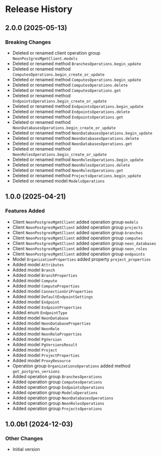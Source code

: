 # Release History

## 2.0.0 (2025-05-13)

### Breaking Changes

  - Deleted or renamed client operation group `NeonPostgresMgmtClient.models`
  - Deleted or renamed method `BranchesOperations.begin_update`
  - Deleted or renamed method `ComputesOperations.begin_create_or_update`
  - Deleted or renamed method `ComputesOperations.begin_update`
  - Deleted or renamed method `ComputesOperations.delete`
  - Deleted or renamed method `ComputesOperations.get`
  - Deleted or renamed method `EndpointsOperations.begin_create_or_update`
  - Deleted or renamed method `EndpointsOperations.begin_update`
  - Deleted or renamed method `EndpointsOperations.delete`
  - Deleted or renamed method `EndpointsOperations.get`
  - Deleted or renamed method `NeonDatabasesOperations.begin_create_or_update`
  - Deleted or renamed method `NeonDatabasesOperations.begin_update`
  - Deleted or renamed method `NeonDatabasesOperations.delete`
  - Deleted or renamed method `NeonDatabasesOperations.get`
  - Deleted or renamed method `NeonRolesOperations.begin_create_or_update`
  - Deleted or renamed method `NeonRolesOperations.begin_update`
  - Deleted or renamed method `NeonRolesOperations.delete`
  - Deleted or renamed method `NeonRolesOperations.get`
  - Deleted or renamed method `ProjectsOperations.begin_update`
  - Deleted or renamed model `ModelsOperations`

## 1.0.0 (2025-04-21)

### Features Added

  - Client `NeonPostgresMgmtClient` added operation group `models`
  - Client `NeonPostgresMgmtClient` added operation group `projects`
  - Client `NeonPostgresMgmtClient` added operation group `branches`
  - Client `NeonPostgresMgmtClient` added operation group `computes`
  - Client `NeonPostgresMgmtClient` added operation group `neon_databases`
  - Client `NeonPostgresMgmtClient` added operation group `neon_roles`
  - Client `NeonPostgresMgmtClient` added operation group `endpoints`
  - Model `OrganizationProperties` added property `project_properties`
  - Added model `Attributes`
  - Added model `Branch`
  - Added model `BranchProperties`
  - Added model `Compute`
  - Added model `ComputeProperties`
  - Added model `ConnectionUriProperties`
  - Added model `DefaultEndpointSettings`
  - Added model `Endpoint`
  - Added model `EndpointProperties`
  - Added enum `EndpointType`
  - Added model `NeonDatabase`
  - Added model `NeonDatabaseProperties`
  - Added model `NeonRole`
  - Added model `NeonRoleProperties`
  - Added model `PgVersion`
  - Added model `PgVersionsResult`
  - Added model `Project`
  - Added model `ProjectProperties`
  - Added model `ProxyResource`
  - Operation group `OrganizationsOperations` added method `get_postgres_versions`
  - Added operation group `BranchesOperations`
  - Added operation group `ComputesOperations`
  - Added operation group `EndpointsOperations`
  - Added operation group `ModelsOperations`
  - Added operation group `NeonDatabasesOperations`
  - Added operation group `NeonRolesOperations`
  - Added operation group `ProjectsOperations`

## 1.0.0b1 (2024-12-03)

### Other Changes

  - Initial version
